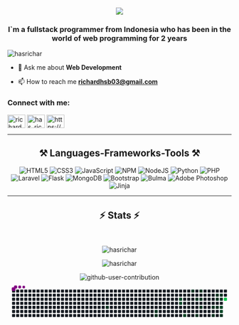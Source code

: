 
<h1 align="center">
    <img src="https://readme-typing-svg.herokuapp.com/?font=Righteous&size=35&center=true&vCenter=true&width=500&height=70&duration=4000&lines=Hi+There!+👋;+I'm+Richard+!;" />
</h1>
<h3 align="center">I`m a fullstack programmer from Indonesia who has been in the world of web programming for 2 years</h3>

<p align="left"> <img src="https://komarev.com/ghpvc/?username=hasrichar&label=Profile%20views&color=0e75b6&style=flat" alt="hasrichar" /> </p>

- 💬 Ask me about **Web Development**

- 📫 How to reach me **richardhsb03@gmail.com**

<h3 align="left">Connect with me:</h3>
<p align="left">
<a href="https://linkedin.com/in/richard-hasibuan-7b28b927a" target="blank"><img align="center" src="https://raw.githubusercontent.com/rahuldkjain/github-profile-readme-generator/master/src/images/icons/Social/linked-in-alt.svg" alt="richard-hasibuan-7b28b927a" height="30" width="40" /></a>
<a href="https://instagram.com/has_richard" target="blank"><img align="center" src="https://raw.githubusercontent.com/rahuldkjain/github-profile-readme-generator/master/src/images/icons/Social/instagram.svg" alt="has_richard" height="30" width="40" /></a>
<a href="https://discord.gg/https://discord.gg/pBFkEetc" target="blank"><img align="center" src="https://raw.githubusercontent.com/rahuldkjain/github-profile-readme-generator/master/src/images/icons/Social/discord.svg" alt="https://discord.gg/pBFkEetc" height="30" width="40" /></a>
</p>

 <hr/>
 
<h2 align="center">⚒️ Languages-Frameworks-Tools ⚒️</h2>
<!-- <p align="left"> <a href="https://www.gnu.org/software/bash/" target="_blank" rel="noreferrer"> <img src="https://www.vectorlogo.zone/logos/gnu_bash/gnu_bash-icon.svg" alt="bash" width="40" height="40"/> </a> <a href="https://getbootstrap.com" target="_blank" rel="noreferrer"> <img src="https://raw.githubusercontent.com/devicons/devicon/master/icons/bootstrap/bootstrap-plain-wordmark.svg" alt="bootstrap" width="40" height="40"/> </a> <a href="https://bulma.io/" target="_blank" rel="noreferrer"> <img src="https://raw.githubusercontent.com/gilbarbara/logos/804dc257b59e144eaca5bc6ffd16949752c6f789/logos/bulma.svg" alt="bulma" width="40" height="40"/> </a> <a href="https://www.w3schools.com/css/" target="_blank" rel="noreferrer"> <img src="https://raw.githubusercontent.com/devicons/devicon/master/icons/css3/css3-original-wordmark.svg" alt="css3" width="40" height="40"/> </a> <a href="https://www.djangoproject.com/" target="_blank" rel="noreferrer"> <img src="https://cdn.worldvectorlogo.com/logos/django.svg" alt="django" width="40" height="40"/> </a> <a href="https://www.figma.com/" target="_blank" rel="noreferrer"> <img src="https://www.vectorlogo.zone/logos/figma/figma-icon.svg" alt="figma" width="40" height="40"/> </a> <a href="https://flask.palletsprojects.com/" target="_blank" rel="noreferrer"> <img src="https://www.vectorlogo.zone/logos/pocoo_flask/pocoo_flask-icon.svg" alt="flask" width="40" height="40"/> </a> <a href="https://git-scm.com/" target="_blank" rel="noreferrer"> <img src="https://www.vectorlogo.zone/logos/git-scm/git-scm-icon.svg" alt="git" width="40" height="40"/> </a> <a href="https://www.w3.org/html/" target="_blank" rel="noreferrer"> <img src="https://raw.githubusercontent.com/devicons/devicon/master/icons/html5/html5-original-wordmark.svg" alt="html5" width="40" height="40"/> </a> <a href="https://developer.mozilla.org/en-US/docs/Web/JavaScript" target="_blank" rel="noreferrer"> <img src="https://raw.githubusercontent.com/devicons/devicon/master/icons/javascript/javascript-original.svg" alt="javascript" width="40" height="40"/> </a> <a href="https://laravel.com/" target="_blank" rel="noreferrer"> <img src="https://raw.githubusercontent.com/devicons/devicon/master/icons/laravel/laravel-plain-wordmark.svg" alt="laravel" width="40" height="40"/> </a> <a href="https://www.linux.org/" target="_blank" rel="noreferrer"> <img src="https://raw.githubusercontent.com/devicons/devicon/master/icons/linux/linux-original.svg" alt="linux" width="40" height="40"/> </a> <a href="https://mariadb.org/" target="_blank" rel="noreferrer"> </a> <a href="https://www.mongodb.com/" target="_blank" rel="noreferrer"> <img src="https://raw.githubusercontent.com/devicons/devicon/master/icons/mongodb/mongodb-original-wordmark.svg" alt="mongodb" width="40" height="40"/> </a> <a href="https://www.mysql.com/" target="_blank" rel="noreferrer"> <img src="https://raw.githubusercontent.com/devicons/devicon/master/icons/mysql/mysql-original-wordmark.svg" alt="mysql" width="40" height="40"/> </a> <a href="https://nodejs.org" target="_blank" rel="noreferrer"> <img src="https://raw.githubusercontent.com/devicons/devicon/master/icons/nodejs/nodejs-original-wordmark.svg" alt="nodejs" width="40" height="40"/> </a> <a href="https://www.photoshop.com/en" target="_blank" rel="noreferrer"> <img src="https://raw.githubusercontent.com/devicons/devicon/master/icons/photoshop/photoshop-line.svg" alt="photoshop" width="40" height="40"/> </a> <a href="https://www.php.net" target="_blank" rel="noreferrer"> <img src="https://raw.githubusercontent.com/devicons/devicon/master/icons/php/php-original.svg" alt="php" width="40" height="40"/> </a> <a href="https://www.python.org" target="_blank" rel="noreferrer"> <img src="https://raw.githubusercontent.com/devicons/devicon/master/icons/python/python-original.svg" alt="python" width="40" height="40"/> </a> <a href="https://sass-lang.com" target="_blank" rel="noreferrer"> <img src="https://raw.githubusercontent.com/devicons/devicon/master/icons/sass/sass-original.svg" alt="sass" width="40" height="40"/> </a> </p> -->

<div align="center">
    
![HTML5](https://img.shields.io/badge/html5-%23E34F26.svg?style=for-the-badge&logo=html5&logoColor=white) ![CSS3](https://img.shields.io/badge/css3-%231572B6.svg?style=for-the-badge&logo=css3&logoColor=white) ![JavaScript](https://img.shields.io/badge/javascript-%23323330.svg?style=for-the-badge&logo=javascript&logoColor=%23F7DF1E) ![NPM](https://img.shields.io/badge/NPM-%23CB3837.svg?style=for-the-badge&logo=npm&logoColor=white) ![NodeJS](https://img.shields.io/badge/node.js-6DA55F?style=for-the-badge&logo=node.js&logoColor=white) ![Python](https://img.shields.io/badge/python-3670A0?style=for-the-badge&logo=python&logoColor=ffdd54) ![PHP](https://img.shields.io/badge/php-%23777BB4.svg?style=for-the-badge&logo=php&logoColor=white) ![Laravel](https://img.shields.io/badge/laravel-%23FF2D20.svg?style=for-the-badge&logo=laravel&logoColor=white) ![Flask](https://img.shields.io/badge/flask-%23000.svg?style=for-the-badge&logo=flask&logoColor=white) ![MongoDB](https://img.shields.io/badge/MongoDB-%234ea94b.svg?style=for-the-badge&logo=mongodb&logoColor=white) ![Bootstrap](https://img.shields.io/badge/bootstrap-%238511FA.svg?style=for-the-badge&logo=bootstrap&logoColor=white) ![Bulma](https://img.shields.io/badge/bulma-00D0B1?style=for-the-badge&logo=bulma&logoColor=white) ![Adobe Photoshop](https://img.shields.io/badge/adobe%20photoshop-%2331A8FF.svg?style=for-the-badge&logo=adobe%20photoshop&logoColor=white) ![Jinja](https://img.shields.io/badge/jinja-white.svg?style=for-the-badge&logo=jinja&logoColor=black)

</div>

<hr/>
<h2 align="center">⚡ Stats ⚡</h2>
<br>
<div align="center">
<p><img align="center" src="https://github-readme-stats.vercel.app/api/top-langs/?username=hasrichar&theme=react&hide_border=false&include_all_commits=false&count_private=false&layout=compact" alt="hasrichar" /></p>
<!-- <p><img align="center" src="https://github-readme-streak-stats.herokuapp.com/?user=hasrichar&theme=react&hide_border=true" alt="hasrichar" /></p> -->
<p><img align="center" src="https://github-readme-streak-stats.herokuapp.com/?user=hasrichar&theme=react&hide_border=true" alt="hasrichar" /></p>

![github-user-contribution](https://github.com/hasrichar/hasrichar/assets/135937650/f378e98a-6eab-4dd5-82c1-94386aebcbfe)
<svg viewBox="-16 -32 880 192" width="880" height="192" xmlns="http://www.w3.org/2000/svg"><desc>Generated with https://github.com/Platane/snk</desc><style>:root{--cb:#1b1f230a;--cs:purple;--ce:#161b22;--c0:#161b22;--c1:#01311f;--c2:#034525;--c3:#0f6d31;--c4:#00c647}.c{shape-rendering:geometricPrecision;fill:var(--ce);stroke-width:1px;stroke:var(--cb);animation:none 17100ms linear infinite;width:12px;height:12px}@keyframes c0{16.36%{fill:var(--c1)}16.38%,100%{fill:var(--ce)}}.c.c0{fill:var(--c1);animation-name:c0}@keyframes c1{23.97%{fill:var(--c1)}23.99%,100%{fill:var(--ce)}}.c.c1{fill:var(--c1);animation-name:c1}@keyframes c2{24.55%{fill:var(--c1)}24.57%,100%{fill:var(--ce)}}.c.c2{fill:var(--c1);animation-name:c2}@keyframes c3{56.13%{fill:var(--c2)}56.15%,100%{fill:var(--ce)}}.c.c3{fill:var(--c2);animation-name:c3}@keyframes c4{55.55%{fill:var(--c2)}55.57%,100%{fill:var(--ce)}}.c.c4{fill:var(--c2);animation-name:c4}@keyframes c5{59.05%{fill:var(--c2)}59.07%,100%{fill:var(--ce)}}.c.c5{fill:var(--c2);animation-name:c5}@keyframes c6{38%{fill:var(--c1)}38.02%,100%{fill:var(--ce)}}.c.c6{fill:var(--c1);animation-name:c6}@keyframes c7{35.08%{fill:var(--c1)}35.1%,100%{fill:var(--ce)}}.c.c7{fill:var(--c1);animation-name:c7}@keyframes c8{31.57%{fill:var(--c1)}31.59%,100%{fill:var(--ce)}}.c.c8{fill:var(--c1);animation-name:c8}@keyframes c9{36.83%{fill:var(--c1)}36.85%,100%{fill:var(--ce)}}.c.c9{fill:var(--c1);animation-name:c9}@keyframes ca{34.49%{fill:var(--c1)}34.51%,100%{fill:var(--ce)}}.c.ca{fill:var(--c1);animation-name:ca}@keyframes cb{33.32%{fill:var(--c1)}33.34%,100%{fill:var(--ce)}}.c.cb{fill:var(--c1);animation-name:cb}@keyframes cc{45.6%{fill:var(--c1)}45.62%,100%{fill:var(--ce)}}.c.cc{fill:var(--c1);animation-name:cc}@keyframes cd{46.77%{fill:var(--c1)}46.79%,100%{fill:var(--ce)}}.c.cd{fill:var(--c1);animation-name:cd}@keyframes ce{42.1%{fill:var(--c1)}42.12%,100%{fill:var(--ce)}}.c.ce{fill:var(--c1);animation-name:ce}@keyframes cf{43.85%{fill:var(--c1)}43.87%,100%{fill:var(--ce)}}.c.cf{fill:var(--c1);animation-name:cf}@keyframes cg{45.02%{fill:var(--c1)}45.04%,100%{fill:var(--ce)}}.c.cg{fill:var(--c1);animation-name:cg}@keyframes ch{42.68%{fill:var(--c1)}42.7%,100%{fill:var(--ce)}}.c.ch{fill:var(--c1);animation-name:ch}@keyframes ci{43.26%{fill:var(--c1)}43.28%,100%{fill:var(--ce)}}.c.ci{fill:var(--c1);animation-name:ci}@keyframes cj{49.11%{fill:var(--c2)}49.13%,100%{fill:var(--ce)}}.c.cj{fill:var(--c2);animation-name:cj}@keyframes ck{48.53%{fill:var(--c2)}48.55%,100%{fill:var(--ce)}}.c.ck{fill:var(--c2);animation-name:ck}@keyframes cl{47.94%{fill:var(--c1)}47.96%,100%{fill:var(--ce)}}.c.cl{fill:var(--c1);animation-name:cl}@keyframes cm{67.24%{fill:var(--c4)}67.26%,100%{fill:var(--ce)}}.c.cm{fill:var(--c4);animation-name:cm}.u{transform-origin:0 0;transform:scale(0,1);animation:none linear 17100ms infinite}@keyframes u0{16.36%{transform:scale(0.000,1)}16.38%,23.97%{transform:scale(0.059,1)}23.99%,24.55%{transform:scale(0.118,1)}24.57%,31.57%{transform:scale(0.176,1)}31.59%,33.32%{transform:scale(0.235,1)}33.34%,34.49%{transform:scale(0.294,1)}34.51%,35.08%{transform:scale(0.353,1)}35.1%,36.83%{transform:scale(0.412,1)}36.85%,38%{transform:scale(0.471,1)}38.02%,42.1%{transform:scale(0.529,1)}42.12%,42.68%{transform:scale(0.588,1)}42.7%,43.26%{transform:scale(0.647,1)}43.28%,43.85%{transform:scale(0.706,1)}43.87%,45.02%{transform:scale(0.765,1)}45.04%,45.6%{transform:scale(0.824,1)}45.62%,46.77%{transform:scale(0.882,1)}46.79%,47.94%{transform:scale(0.941,1)}47.96%,100%{transform:scale(1.000,1)}}.u.u0{fill:var(--c1);animation-name:u0;transform-origin:0.0px 0}@keyframes u1{48.53%{transform:scale(0.000,1)}48.55%,49.11%{transform:scale(0.200,1)}49.13%,55.55%{transform:scale(0.400,1)}55.57%,56.13%{transform:scale(0.600,1)}56.15%,59.05%{transform:scale(0.800,1)}59.07%,100%{transform:scale(1.000,1)}}.u.u1{fill:var(--c2);animation-name:u1;transform-origin:626.8px 0}@keyframes u2{67.24%{transform:scale(0.000,1)}67.26%,100%{transform:scale(1.000,1)}}.u.u2{fill:var(--c4);animation-name:u2;transform-origin:811.1px 0}.s{shape-rendering:geometricPrecision;fill:var(--cs);animation:none linear 17100ms infinite}@keyframes s0{0%,99.42%{transform:translate(0px,-16px)}0.58%{transform:translate(0px,0px)}14.04%{transform:translate(368px,0px)}16.37%{transform:translate(368px,64px)}23.39%{transform:translate(560px,64px)}24.56%{transform:translate(560px,96px)}28.07%{transform:translate(656px,96px)}28.65%{transform:translate(656px,80px)}30.99%{transform:translate(720px,80px)}31.58%{transform:translate(720px,96px)}32.16%{transform:translate(736px,96px)}34.5%{transform:translate(736px,32px)}35.09%{transform:translate(720px,32px)}35.67%{transform:translate(720px,16px)}36.26%{transform:translate(736px,16px)}36.84%{transform:translate(736px,0px)}38.01%{transform:translate(704px,0px)}38.6%{transform:translate(704px,16px)}42.69%{transform:translate(816px,16px)}43.27%{transform:translate(816px,32px)}43.86%{transform:translate(800px,32px)}45.03%{transform:translate(800px,64px)}45.61%{transform:translate(784px,64px)}46.78%{transform:translate(784px,96px)}47.95%{transform:translate(816px,96px)}49.71%{transform:translate(816px,48px)}55.56%{transform:translate(656px,48px)}56.14%{transform:translate(656px,32px)}56.73%{transform:translate(672px,32px)}59.06%{transform:translate(672px,96px)}64.91%{transform:translate(832px,96px)}67.25%{transform:translate(832px,32px)}91.23%{transform:translate(176px,32px)}91.81%{transform:translate(176px,16px)}93.57%{transform:translate(128px,16px)}94.15%{transform:translate(128px,0px)}96.49%{transform:translate(64px,0px)}97.08%{transform:translate(64px,-16px)}}.s.s0{transform:translate(0px,-16px);animation-name:s0}@keyframes s1{0%,99.42%{transform:translate(16px,-16px)}0.58%{transform:translate(0px,-16px)}1.17%{transform:translate(0px,0px)}14.62%{transform:translate(368px,0px)}16.96%{transform:translate(368px,64px)}23.98%{transform:translate(560px,64px)}25.15%{transform:translate(560px,96px)}28.65%{transform:translate(656px,96px)}29.24%{transform:translate(656px,80px)}31.58%{transform:translate(720px,80px)}32.16%{transform:translate(720px,96px)}32.75%{transform:translate(736px,96px)}35.09%{transform:translate(736px,32px)}35.67%{transform:translate(720px,32px)}36.26%{transform:translate(720px,16px)}36.84%{transform:translate(736px,16px)}37.43%{transform:translate(736px,0px)}38.6%{transform:translate(704px,0px)}39.18%{transform:translate(704px,16px)}43.27%{transform:translate(816px,16px)}43.86%{transform:translate(816px,32px)}44.44%{transform:translate(800px,32px)}45.61%{transform:translate(800px,64px)}46.2%{transform:translate(784px,64px)}47.37%{transform:translate(784px,96px)}48.54%{transform:translate(816px,96px)}50.29%{transform:translate(816px,48px)}56.14%{transform:translate(656px,48px)}56.73%{transform:translate(656px,32px)}57.31%{transform:translate(672px,32px)}59.65%{transform:translate(672px,96px)}65.5%{transform:translate(832px,96px)}67.84%{transform:translate(832px,32px)}91.81%{transform:translate(176px,32px)}92.4%{transform:translate(176px,16px)}94.15%{transform:translate(128px,16px)}94.74%{transform:translate(128px,0px)}97.08%{transform:translate(64px,0px)}97.66%{transform:translate(64px,-16px)}}.s.s1{transform:translate(16px,-16px);animation-name:s1}@keyframes s2{0%,99.42%{transform:translate(32px,-16px)}1.17%{transform:translate(0px,-16px)}1.75%{transform:translate(0px,0px)}15.2%{transform:translate(368px,0px)}17.54%{transform:translate(368px,64px)}24.56%{transform:translate(560px,64px)}25.73%{transform:translate(560px,96px)}29.24%{transform:translate(656px,96px)}29.82%{transform:translate(656px,80px)}32.16%{transform:translate(720px,80px)}32.75%{transform:translate(720px,96px)}33.33%{transform:translate(736px,96px)}35.67%{transform:translate(736px,32px)}36.26%{transform:translate(720px,32px)}36.84%{transform:translate(720px,16px)}37.43%{transform:translate(736px,16px)}38.01%{transform:translate(736px,0px)}39.18%{transform:translate(704px,0px)}39.77%{transform:translate(704px,16px)}43.86%{transform:translate(816px,16px)}44.44%{transform:translate(816px,32px)}45.03%{transform:translate(800px,32px)}46.2%{transform:translate(800px,64px)}46.78%{transform:translate(784px,64px)}47.95%{transform:translate(784px,96px)}49.12%{transform:translate(816px,96px)}50.88%{transform:translate(816px,48px)}56.73%{transform:translate(656px,48px)}57.31%{transform:translate(656px,32px)}57.89%{transform:translate(672px,32px)}60.23%{transform:translate(672px,96px)}66.08%{transform:translate(832px,96px)}68.42%{transform:translate(832px,32px)}92.4%{transform:translate(176px,32px)}92.98%{transform:translate(176px,16px)}94.74%{transform:translate(128px,16px)}95.32%{transform:translate(128px,0px)}97.66%{transform:translate(64px,0px)}98.25%{transform:translate(64px,-16px)}}.s.s2{transform:translate(32px,-16px);animation-name:s2}@keyframes s3{0%,99.42%{transform:translate(48px,-16px)}1.75%{transform:translate(0px,-16px)}2.34%{transform:translate(0px,0px)}15.79%{transform:translate(368px,0px)}18.13%{transform:translate(368px,64px)}25.15%{transform:translate(560px,64px)}26.32%{transform:translate(560px,96px)}29.82%{transform:translate(656px,96px)}30.41%{transform:translate(656px,80px)}32.75%{transform:translate(720px,80px)}33.33%{transform:translate(720px,96px)}33.92%{transform:translate(736px,96px)}36.26%{transform:translate(736px,32px)}36.84%{transform:translate(720px,32px)}37.43%{transform:translate(720px,16px)}38.01%{transform:translate(736px,16px)}38.6%{transform:translate(736px,0px)}39.77%{transform:translate(704px,0px)}40.35%{transform:translate(704px,16px)}44.44%{transform:translate(816px,16px)}45.03%{transform:translate(816px,32px)}45.61%{transform:translate(800px,32px)}46.78%{transform:translate(800px,64px)}47.37%{transform:translate(784px,64px)}48.54%{transform:translate(784px,96px)}49.71%{transform:translate(816px,96px)}51.46%{transform:translate(816px,48px)}57.31%{transform:translate(656px,48px)}57.89%{transform:translate(656px,32px)}58.48%{transform:translate(672px,32px)}60.82%{transform:translate(672px,96px)}66.67%{transform:translate(832px,96px)}69.01%{transform:translate(832px,32px)}92.98%{transform:translate(176px,32px)}93.57%{transform:translate(176px,16px)}95.32%{transform:translate(128px,16px)}95.91%{transform:translate(128px,0px)}98.25%{transform:translate(64px,0px)}98.83%{transform:translate(64px,-16px)}}.s.s3{transform:translate(48px,-16px);animation-name:s3}</style><rect class="c" x="2" y="2" rx="2" ry="2"/><rect class="c" x="2" y="18" rx="2" ry="2"/><rect class="c" x="2" y="34" rx="2" ry="2"/><rect class="c" x="2" y="50" rx="2" ry="2"/><rect class="c" x="2" y="66" rx="2" ry="2"/><rect class="c" x="2" y="82" rx="2" ry="2"/><rect class="c" x="2" y="98" rx="2" ry="2"/><rect class="c" x="18" y="2" rx="2" ry="2"/><rect class="c" x="18" y="18" rx="2" ry="2"/><rect class="c" x="18" y="34" rx="2" ry="2"/><rect class="c" x="18" y="50" rx="2" ry="2"/><rect class="c" x="18" y="66" rx="2" ry="2"/><rect class="c" x="18" y="82" rx="2" ry="2"/><rect class="c" x="18" y="98" rx="2" ry="2"/><rect class="c" x="34" y="2" rx="2" ry="2"/><rect class="c" x="34" y="18" rx="2" ry="2"/><rect class="c" x="34" y="34" rx="2" ry="2"/><rect class="c" x="34" y="50" rx="2" ry="2"/><rect class="c" x="34" y="66" rx="2" ry="2"/><rect class="c" x="34" y="82" rx="2" ry="2"/><rect class="c" x="34" y="98" rx="2" ry="2"/><rect class="c" x="50" y="2" rx="2" ry="2"/><rect class="c" x="50" y="18" rx="2" ry="2"/><rect class="c" x="50" y="34" rx="2" ry="2"/><rect class="c" x="50" y="50" rx="2" ry="2"/><rect class="c" x="50" y="66" rx="2" ry="2"/><rect class="c" x="50" y="82" rx="2" ry="2"/><rect class="c" x="50" y="98" rx="2" ry="2"/><rect class="c" x="66" y="2" rx="2" ry="2"/><rect class="c" x="66" y="18" rx="2" ry="2"/><rect class="c" x="66" y="34" rx="2" ry="2"/><rect class="c" x="66" y="50" rx="2" ry="2"/><rect class="c" x="66" y="66" rx="2" ry="2"/><rect class="c" x="66" y="82" rx="2" ry="2"/><rect class="c" x="66" y="98" rx="2" ry="2"/><rect class="c" x="82" y="2" rx="2" ry="2"/><rect class="c" x="82" y="18" rx="2" ry="2"/><rect class="c" x="82" y="34" rx="2" ry="2"/><rect class="c" x="82" y="50" rx="2" ry="2"/><rect class="c" x="82" y="66" rx="2" ry="2"/><rect class="c" x="82" y="82" rx="2" ry="2"/><rect class="c" x="82" y="98" rx="2" ry="2"/><rect class="c" x="98" y="2" rx="2" ry="2"/><rect class="c" x="98" y="18" rx="2" ry="2"/><rect class="c" x="98" y="34" rx="2" ry="2"/><rect class="c" x="98" y="50" rx="2" ry="2"/><rect class="c" x="98" y="66" rx="2" ry="2"/><rect class="c" x="98" y="82" rx="2" ry="2"/><rect class="c" x="98" y="98" rx="2" ry="2"/><rect class="c" x="114" y="2" rx="2" ry="2"/><rect class="c" x="114" y="18" rx="2" ry="2"/><rect class="c" x="114" y="34" rx="2" ry="2"/><rect class="c" x="114" y="50" rx="2" ry="2"/><rect class="c" x="114" y="66" rx="2" ry="2"/><rect class="c" x="114" y="82" rx="2" ry="2"/><rect class="c" x="114" y="98" rx="2" ry="2"/><rect class="c" x="130" y="2" rx="2" ry="2"/><rect class="c" x="130" y="18" rx="2" ry="2"/><rect class="c" x="130" y="34" rx="2" ry="2"/><rect class="c" x="130" y="50" rx="2" ry="2"/><rect class="c" x="130" y="66" rx="2" ry="2"/><rect class="c" x="130" y="82" rx="2" ry="2"/><rect class="c" x="130" y="98" rx="2" ry="2"/><rect class="c" x="146" y="2" rx="2" ry="2"/><rect class="c" x="146" y="18" rx="2" ry="2"/><rect class="c" x="146" y="34" rx="2" ry="2"/><rect class="c" x="146" y="50" rx="2" ry="2"/><rect class="c" x="146" y="66" rx="2" ry="2"/><rect class="c" x="146" y="82" rx="2" ry="2"/><rect class="c" x="146" y="98" rx="2" ry="2"/><rect class="c" x="162" y="2" rx="2" ry="2"/><rect class="c" x="162" y="18" rx="2" ry="2"/><rect class="c" x="162" y="34" rx="2" ry="2"/><rect class="c" x="162" y="50" rx="2" ry="2"/><rect class="c" x="162" y="66" rx="2" ry="2"/><rect class="c" x="162" y="82" rx="2" ry="2"/><rect class="c" x="162" y="98" rx="2" ry="2"/><rect class="c" x="178" y="2" rx="2" ry="2"/><rect class="c" x="178" y="18" rx="2" ry="2"/><rect class="c" x="178" y="34" rx="2" ry="2"/><rect class="c" x="178" y="50" rx="2" ry="2"/><rect class="c" x="178" y="66" rx="2" ry="2"/><rect class="c" x="178" y="82" rx="2" ry="2"/><rect class="c" x="178" y="98" rx="2" ry="2"/><rect class="c" x="194" y="2" rx="2" ry="2"/><rect class="c" x="194" y="18" rx="2" ry="2"/><rect class="c" x="194" y="34" rx="2" ry="2"/><rect class="c" x="194" y="50" rx="2" ry="2"/><rect class="c" x="194" y="66" rx="2" ry="2"/><rect class="c" x="194" y="82" rx="2" ry="2"/><rect class="c" x="194" y="98" rx="2" ry="2"/><rect class="c" x="210" y="2" rx="2" ry="2"/><rect class="c" x="210" y="18" rx="2" ry="2"/><rect class="c" x="210" y="34" rx="2" ry="2"/><rect class="c" x="210" y="50" rx="2" ry="2"/><rect class="c" x="210" y="66" rx="2" ry="2"/><rect class="c" x="210" y="82" rx="2" ry="2"/><rect class="c" x="210" y="98" rx="2" ry="2"/><rect class="c" x="226" y="2" rx="2" ry="2"/><rect class="c" x="226" y="18" rx="2" ry="2"/><rect class="c" x="226" y="34" rx="2" ry="2"/><rect class="c" x="226" y="50" rx="2" ry="2"/><rect class="c" x="226" y="66" rx="2" ry="2"/><rect class="c" x="226" y="82" rx="2" ry="2"/><rect class="c" x="226" y="98" rx="2" ry="2"/><rect class="c" x="242" y="2" rx="2" ry="2"/><rect class="c" x="242" y="18" rx="2" ry="2"/><rect class="c" x="242" y="34" rx="2" ry="2"/><rect class="c" x="242" y="50" rx="2" ry="2"/><rect class="c" x="242" y="66" rx="2" ry="2"/><rect class="c" x="242" y="82" rx="2" ry="2"/><rect class="c" x="242" y="98" rx="2" ry="2"/><rect class="c" x="258" y="2" rx="2" ry="2"/><rect class="c" x="258" y="18" rx="2" ry="2"/><rect class="c" x="258" y="34" rx="2" ry="2"/><rect class="c" x="258" y="50" rx="2" ry="2"/><rect class="c" x="258" y="66" rx="2" ry="2"/><rect class="c" x="258" y="82" rx="2" ry="2"/><rect class="c" x="258" y="98" rx="2" ry="2"/><rect class="c" x="274" y="2" rx="2" ry="2"/><rect class="c" x="274" y="18" rx="2" ry="2"/><rect class="c" x="274" y="34" rx="2" ry="2"/><rect class="c" x="274" y="50" rx="2" ry="2"/><rect class="c" x="274" y="66" rx="2" ry="2"/><rect class="c" x="274" y="82" rx="2" ry="2"/><rect class="c" x="274" y="98" rx="2" ry="2"/><rect class="c" x="290" y="2" rx="2" ry="2"/><rect class="c" x="290" y="18" rx="2" ry="2"/><rect class="c" x="290" y="34" rx="2" ry="2"/><rect class="c" x="290" y="50" rx="2" ry="2"/><rect class="c" x="290" y="66" rx="2" ry="2"/><rect class="c" x="290" y="82" rx="2" ry="2"/><rect class="c" x="290" y="98" rx="2" ry="2"/><rect class="c" x="306" y="2" rx="2" ry="2"/><rect class="c" x="306" y="18" rx="2" ry="2"/><rect class="c" x="306" y="34" rx="2" ry="2"/><rect class="c" x="306" y="50" rx="2" ry="2"/><rect class="c" x="306" y="66" rx="2" ry="2"/><rect class="c" x="306" y="82" rx="2" ry="2"/><rect class="c" x="306" y="98" rx="2" ry="2"/><rect class="c" x="322" y="2" rx="2" ry="2"/><rect class="c" x="322" y="18" rx="2" ry="2"/><rect class="c" x="322" y="34" rx="2" ry="2"/><rect class="c" x="322" y="50" rx="2" ry="2"/><rect class="c" x="322" y="66" rx="2" ry="2"/><rect class="c" x="322" y="82" rx="2" ry="2"/><rect class="c" x="322" y="98" rx="2" ry="2"/><rect class="c" x="338" y="2" rx="2" ry="2"/><rect class="c" x="338" y="18" rx="2" ry="2"/><rect class="c" x="338" y="34" rx="2" ry="2"/><rect class="c" x="338" y="50" rx="2" ry="2"/><rect class="c" x="338" y="66" rx="2" ry="2"/><rect class="c" x="338" y="82" rx="2" ry="2"/><rect class="c" x="338" y="98" rx="2" ry="2"/><rect class="c" x="354" y="2" rx="2" ry="2"/><rect class="c" x="354" y="18" rx="2" ry="2"/><rect class="c" x="354" y="34" rx="2" ry="2"/><rect class="c" x="354" y="50" rx="2" ry="2"/><rect class="c" x="354" y="66" rx="2" ry="2"/><rect class="c" x="354" y="82" rx="2" ry="2"/><rect class="c" x="354" y="98" rx="2" ry="2"/><rect class="c" x="370" y="2" rx="2" ry="2"/><rect class="c" x="370" y="18" rx="2" ry="2"/><rect class="c" x="370" y="34" rx="2" ry="2"/><rect class="c" x="370" y="50" rx="2" ry="2"/><rect class="c c0" x="370" y="66" rx="2" ry="2"/><rect class="c" x="370" y="82" rx="2" ry="2"/><rect class="c" x="370" y="98" rx="2" ry="2"/><rect class="c" x="386" y="2" rx="2" ry="2"/><rect class="c" x="386" y="18" rx="2" ry="2"/><rect class="c" x="386" y="34" rx="2" ry="2"/><rect class="c" x="386" y="50" rx="2" ry="2"/><rect class="c" x="386" y="66" rx="2" ry="2"/><rect class="c" x="386" y="82" rx="2" ry="2"/><rect class="c" x="386" y="98" rx="2" ry="2"/><rect class="c" x="402" y="2" rx="2" ry="2"/><rect class="c" x="402" y="18" rx="2" ry="2"/><rect class="c" x="402" y="34" rx="2" ry="2"/><rect class="c" x="402" y="50" rx="2" ry="2"/><rect class="c" x="402" y="66" rx="2" ry="2"/><rect class="c" x="402" y="82" rx="2" ry="2"/><rect class="c" x="402" y="98" rx="2" ry="2"/><rect class="c" x="418" y="2" rx="2" ry="2"/><rect class="c" x="418" y="18" rx="2" ry="2"/><rect class="c" x="418" y="34" rx="2" ry="2"/><rect class="c" x="418" y="50" rx="2" ry="2"/><rect class="c" x="418" y="66" rx="2" ry="2"/><rect class="c" x="418" y="82" rx="2" ry="2"/><rect class="c" x="418" y="98" rx="2" ry="2"/><rect class="c" x="434" y="2" rx="2" ry="2"/><rect class="c" x="434" y="18" rx="2" ry="2"/><rect class="c" x="434" y="34" rx="2" ry="2"/><rect class="c" x="434" y="50" rx="2" ry="2"/><rect class="c" x="434" y="66" rx="2" ry="2"/><rect class="c" x="434" y="82" rx="2" ry="2"/><rect class="c" x="434" y="98" rx="2" ry="2"/><rect class="c" x="450" y="2" rx="2" ry="2"/><rect class="c" x="450" y="18" rx="2" ry="2"/><rect class="c" x="450" y="34" rx="2" ry="2"/><rect class="c" x="450" y="50" rx="2" ry="2"/><rect class="c" x="450" y="66" rx="2" ry="2"/><rect class="c" x="450" y="82" rx="2" ry="2"/><rect class="c" x="450" y="98" rx="2" ry="2"/><rect class="c" x="466" y="2" rx="2" ry="2"/><rect class="c" x="466" y="18" rx="2" ry="2"/><rect class="c" x="466" y="34" rx="2" ry="2"/><rect class="c" x="466" y="50" rx="2" ry="2"/><rect class="c" x="466" y="66" rx="2" ry="2"/><rect class="c" x="466" y="82" rx="2" ry="2"/><rect class="c" x="466" y="98" rx="2" ry="2"/><rect class="c" x="482" y="2" rx="2" ry="2"/><rect class="c" x="482" y="18" rx="2" ry="2"/><rect class="c" x="482" y="34" rx="2" ry="2"/><rect class="c" x="482" y="50" rx="2" ry="2"/><rect class="c" x="482" y="66" rx="2" ry="2"/><rect class="c" x="482" y="82" rx="2" ry="2"/><rect class="c" x="482" y="98" rx="2" ry="2"/><rect class="c" x="498" y="2" rx="2" ry="2"/><rect class="c" x="498" y="18" rx="2" ry="2"/><rect class="c" x="498" y="34" rx="2" ry="2"/><rect class="c" x="498" y="50" rx="2" ry="2"/><rect class="c" x="498" y="66" rx="2" ry="2"/><rect class="c" x="498" y="82" rx="2" ry="2"/><rect class="c" x="498" y="98" rx="2" ry="2"/><rect class="c" x="514" y="2" rx="2" ry="2"/><rect class="c" x="514" y="18" rx="2" ry="2"/><rect class="c" x="514" y="34" rx="2" ry="2"/><rect class="c" x="514" y="50" rx="2" ry="2"/><rect class="c" x="514" y="66" rx="2" ry="2"/><rect class="c" x="514" y="82" rx="2" ry="2"/><rect class="c" x="514" y="98" rx="2" ry="2"/><rect class="c" x="530" y="2" rx="2" ry="2"/><rect class="c" x="530" y="18" rx="2" ry="2"/><rect class="c" x="530" y="34" rx="2" ry="2"/><rect class="c" x="530" y="50" rx="2" ry="2"/><rect class="c" x="530" y="66" rx="2" ry="2"/><rect class="c" x="530" y="82" rx="2" ry="2"/><rect class="c" x="530" y="98" rx="2" ry="2"/><rect class="c" x="546" y="2" rx="2" ry="2"/><rect class="c" x="546" y="18" rx="2" ry="2"/><rect class="c" x="546" y="34" rx="2" ry="2"/><rect class="c" x="546" y="50" rx="2" ry="2"/><rect class="c" x="546" y="66" rx="2" ry="2"/><rect class="c" x="546" y="82" rx="2" ry="2"/><rect class="c" x="546" y="98" rx="2" ry="2"/><rect class="c" x="562" y="2" rx="2" ry="2"/><rect class="c" x="562" y="18" rx="2" ry="2"/><rect class="c" x="562" y="34" rx="2" ry="2"/><rect class="c" x="562" y="50" rx="2" ry="2"/><rect class="c" x="562" y="66" rx="2" ry="2"/><rect class="c c1" x="562" y="82" rx="2" ry="2"/><rect class="c c2" x="562" y="98" rx="2" ry="2"/><rect class="c" x="578" y="2" rx="2" ry="2"/><rect class="c" x="578" y="18" rx="2" ry="2"/><rect class="c" x="578" y="34" rx="2" ry="2"/><rect class="c" x="578" y="50" rx="2" ry="2"/><rect class="c" x="578" y="66" rx="2" ry="2"/><rect class="c" x="578" y="82" rx="2" ry="2"/><rect class="c" x="578" y="98" rx="2" ry="2"/><rect class="c" x="594" y="2" rx="2" ry="2"/><rect class="c" x="594" y="18" rx="2" ry="2"/><rect class="c" x="594" y="34" rx="2" ry="2"/><rect class="c" x="594" y="50" rx="2" ry="2"/><rect class="c" x="594" y="66" rx="2" ry="2"/><rect class="c" x="594" y="82" rx="2" ry="2"/><rect class="c" x="594" y="98" rx="2" ry="2"/><rect class="c" x="610" y="2" rx="2" ry="2"/><rect class="c" x="610" y="18" rx="2" ry="2"/><rect class="c" x="610" y="34" rx="2" ry="2"/><rect class="c" x="610" y="50" rx="2" ry="2"/><rect class="c" x="610" y="66" rx="2" ry="2"/><rect class="c" x="610" y="82" rx="2" ry="2"/><rect class="c" x="610" y="98" rx="2" ry="2"/><rect class="c" x="626" y="2" rx="2" ry="2"/><rect class="c" x="626" y="18" rx="2" ry="2"/><rect class="c" x="626" y="34" rx="2" ry="2"/><rect class="c" x="626" y="50" rx="2" ry="2"/><rect class="c" x="626" y="66" rx="2" ry="2"/><rect class="c" x="626" y="82" rx="2" ry="2"/><rect class="c" x="626" y="98" rx="2" ry="2"/><rect class="c" x="642" y="2" rx="2" ry="2"/><rect class="c" x="642" y="18" rx="2" ry="2"/><rect class="c" x="642" y="34" rx="2" ry="2"/><rect class="c" x="642" y="50" rx="2" ry="2"/><rect class="c" x="642" y="66" rx="2" ry="2"/><rect class="c" x="642" y="82" rx="2" ry="2"/><rect class="c" x="642" y="98" rx="2" ry="2"/><rect class="c" x="658" y="2" rx="2" ry="2"/><rect class="c" x="658" y="18" rx="2" ry="2"/><rect class="c c3" x="658" y="34" rx="2" ry="2"/><rect class="c c4" x="658" y="50" rx="2" ry="2"/><rect class="c" x="658" y="66" rx="2" ry="2"/><rect class="c" x="658" y="82" rx="2" ry="2"/><rect class="c" x="658" y="98" rx="2" ry="2"/><rect class="c" x="674" y="2" rx="2" ry="2"/><rect class="c" x="674" y="18" rx="2" ry="2"/><rect class="c" x="674" y="34" rx="2" ry="2"/><rect class="c" x="674" y="50" rx="2" ry="2"/><rect class="c" x="674" y="66" rx="2" ry="2"/><rect class="c" x="674" y="82" rx="2" ry="2"/><rect class="c c5" x="674" y="98" rx="2" ry="2"/><rect class="c" x="690" y="2" rx="2" ry="2"/><rect class="c" x="690" y="18" rx="2" ry="2"/><rect class="c" x="690" y="34" rx="2" ry="2"/><rect class="c" x="690" y="50" rx="2" ry="2"/><rect class="c" x="690" y="66" rx="2" ry="2"/><rect class="c" x="690" y="82" rx="2" ry="2"/><rect class="c" x="690" y="98" rx="2" ry="2"/><rect class="c c6" x="706" y="2" rx="2" ry="2"/><rect class="c" x="706" y="18" rx="2" ry="2"/><rect class="c" x="706" y="34" rx="2" ry="2"/><rect class="c" x="706" y="50" rx="2" ry="2"/><rect class="c" x="706" y="66" rx="2" ry="2"/><rect class="c" x="706" y="82" rx="2" ry="2"/><rect class="c" x="706" y="98" rx="2" ry="2"/><rect class="c" x="722" y="2" rx="2" ry="2"/><rect class="c" x="722" y="18" rx="2" ry="2"/><rect class="c c7" x="722" y="34" rx="2" ry="2"/><rect class="c" x="722" y="50" rx="2" ry="2"/><rect class="c" x="722" y="66" rx="2" ry="2"/><rect class="c" x="722" y="82" rx="2" ry="2"/><rect class="c c8" x="722" y="98" rx="2" ry="2"/><rect class="c c9" x="738" y="2" rx="2" ry="2"/><rect class="c" x="738" y="18" rx="2" ry="2"/><rect class="c ca" x="738" y="34" rx="2" ry="2"/><rect class="c" x="738" y="50" rx="2" ry="2"/><rect class="c cb" x="738" y="66" rx="2" ry="2"/><rect class="c" x="738" y="82" rx="2" ry="2"/><rect class="c" x="738" y="98" rx="2" ry="2"/><rect class="c" x="754" y="2" rx="2" ry="2"/><rect class="c" x="754" y="18" rx="2" ry="2"/><rect class="c" x="754" y="34" rx="2" ry="2"/><rect class="c" x="754" y="50" rx="2" ry="2"/><rect class="c" x="754" y="66" rx="2" ry="2"/><rect class="c" x="754" y="82" rx="2" ry="2"/><rect class="c" x="754" y="98" rx="2" ry="2"/><rect class="c" x="770" y="2" rx="2" ry="2"/><rect class="c" x="770" y="18" rx="2" ry="2"/><rect class="c" x="770" y="34" rx="2" ry="2"/><rect class="c" x="770" y="50" rx="2" ry="2"/><rect class="c" x="770" y="66" rx="2" ry="2"/><rect class="c" x="770" y="82" rx="2" ry="2"/><rect class="c" x="770" y="98" rx="2" ry="2"/><rect class="c" x="786" y="2" rx="2" ry="2"/><rect class="c" x="786" y="18" rx="2" ry="2"/><rect class="c" x="786" y="34" rx="2" ry="2"/><rect class="c" x="786" y="50" rx="2" ry="2"/><rect class="c cc" x="786" y="66" rx="2" ry="2"/><rect class="c" x="786" y="82" rx="2" ry="2"/><rect class="c cd" x="786" y="98" rx="2" ry="2"/><rect class="c" x="802" y="2" rx="2" ry="2"/><rect class="c ce" x="802" y="18" rx="2" ry="2"/><rect class="c cf" x="802" y="34" rx="2" ry="2"/><rect class="c" x="802" y="50" rx="2" ry="2"/><rect class="c cg" x="802" y="66" rx="2" ry="2"/><rect class="c" x="802" y="82" rx="2" ry="2"/><rect class="c" x="802" y="98" rx="2" ry="2"/><rect class="c" x="818" y="2" rx="2" ry="2"/><rect class="c ch" x="818" y="18" rx="2" ry="2"/><rect class="c ci" x="818" y="34" rx="2" ry="2"/><rect class="c" x="818" y="50" rx="2" ry="2"/><rect class="c cj" x="818" y="66" rx="2" ry="2"/><rect class="c ck" x="818" y="82" rx="2" ry="2"/><rect class="c cl" x="818" y="98" rx="2" ry="2"/><rect class="c" x="834" y="2" rx="2" ry="2"/><rect class="c" x="834" y="18" rx="2" ry="2"/><rect class="c cm" x="834" y="34" rx="2" ry="2"/><rect class="u u0" height="12" width="627.4" x="0.0" y="144"/><rect class="u u1" height="12" width="184.9" x="626.8" y="144"/><rect class="u u2" height="12" width="37.5" x="811.1" y="144"/><rect class="s s0" x="0.8" y="0.8" width="14.4" height="14.4" rx="4.5" ry="4.5"/><rect class="s s1" x="1.8" y="1.8" width="12.3" height="12.3" rx="4.1" ry="4.1"/><rect class="s s2" x="2.6" y="2.6" width="10.8" height="10.8" rx="3.6" ry="3.6"/><rect class="s s3" x="3.0" y="3.0" width="9.9" height="9.9" rx="3.3" ry="3.3"/></svg>

</div>



